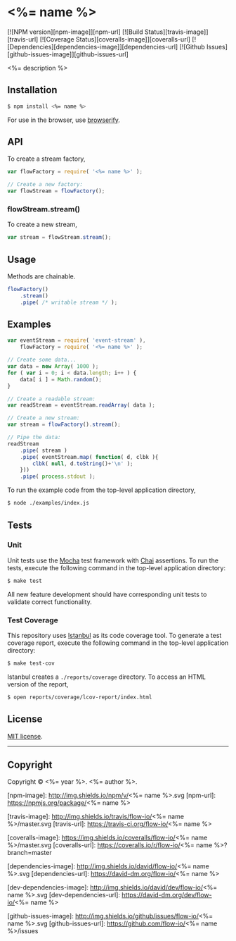 <%= name %>
===
[![NPM version][npm-image]][npm-url] [![Build Status][travis-image]][travis-url] [![Coverage Status][coveralls-image]][coveralls-url] [![Dependencies][dependencies-image]][dependencies-url] [![Github Issues][github-issues-image]][github-issues-url]

<%= description %>


## Installation

``` bash
$ npm install <%= name %>
```

For use in the browser, use [browserify](https://github.com/substack/node-browserify).


## API

To create a stream factory,

``` javascript
var flowFactory = require( '<%= name %>' );

// Create a new factory:
var flowStream = flowFactory();
```

### flowStream.stream()

To create a new stream,

``` javascript
var stream = flowStream.stream();
```


## Usage

Methods are chainable.

``` javascript
flowFactory()
	.stream()
	.pipe( /* writable stream */ );
```



## Examples

``` javascript
var eventStream = require( 'event-stream' ),
	flowFactory = require( '<%= name %>' );

// Create some data...
var data = new Array( 1000 );
for ( var i = 0; i < data.length; i++ ) {
	data[ i ] = Math.random();
}

// Create a readable stream:
var readStream = eventStream.readArray( data );

// Create a new stream:
var stream = flowFactory().stream();

// Pipe the data:
readStream
	.pipe( stream )
	.pipe( eventStream.map( function( d, clbk ){
		clbk( null, d.toString()+'\n' );
	}))
	.pipe( process.stdout );
```

To run the example code from the top-level application directory,

``` bash
$ node ./examples/index.js
```


## Tests

### Unit

Unit tests use the [Mocha](http://visionmedia.github.io/mocha) test framework with [Chai](http://chaijs.com) assertions. To run the tests, execute the following command in the top-level application directory:

``` bash
$ make test
```

All new feature development should have corresponding unit tests to validate correct functionality.


### Test Coverage

This repository uses [Istanbul](https://github.com/gotwarlost/istanbul) as its code coverage tool. To generate a test coverage report, execute the following command in the top-level application directory:

``` bash
$ make test-cov
```

Istanbul creates a `./reports/coverage` directory. To access an HTML version of the report,

``` bash
$ open reports/coverage/lcov-report/index.html
```


## License

[MIT license](http://opensource.org/licenses/MIT). 


---
## Copyright

Copyright &copy; <%= year %>. <%= author %>.


[npm-image]: http://img.shields.io/npm/v/<%= name %>.svg
[npm-url]: https://npmjs.org/package/<%= name %>

[travis-image]: http://img.shields.io/travis/flow-io/<%= name %>/master.svg
[travis-url]: https://travis-ci.org/flow-io/<%= name %>

[coveralls-image]: https://img.shields.io/coveralls/flow-io/<%= name %>/master.svg
[coveralls-url]: https://coveralls.io/r/flow-io/<%= name %>?branch=master

[dependencies-image]: http://img.shields.io/david/flow-io/<%= name %>.svg
[dependencies-url]: https://david-dm.org/flow-io/<%= name %>

[dev-dependencies-image]: http://img.shields.io/david/dev/flow-io/<%= name %>.svg
[dev-dependencies-url]: https://david-dm.org/dev/flow-io/<%= name %>

[github-issues-image]: http://img.shields.io/github/issues/flow-io/<%= name %>.svg
[github-issues-url]: https://github.com/flow-io/<%= name %>/issues